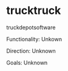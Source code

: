 trucktruck
==========

truckdepotsoftware

Functionality: Unkown

Direction: Unknown

Goals: Unknown





